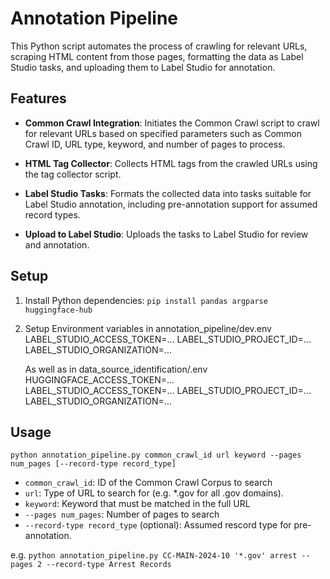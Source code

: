 # Annotation Pipeline

This Python script automates the process of crawling for relevant URLs, scraping HTML content from those pages, formatting the data as Label Studio tasks, and uploading them to Label Studio for annotation.

## Features

- **Common Crawl Integration**: Initiates the Common Crawl script to crawl for relevant URLs based on specified parameters such as Common Crawl ID, URL type, keyword, and number of pages to process.

- **HTML Tag Collector**: Collects HTML tags from the crawled URLs using the tag collector script.

- **Label Studio Tasks**: Formats the collected data into tasks suitable for Label Studio annotation, including pre-annotation support for assumed record types.

- **Upload to Label Studio**: Uploads the tasks to Label Studio for review and annotation.

## Setup

1. Install Python dependencies:
   `pip install pandas argparse huggingface-hub`

2. Setup Environment variables in annotation_pipeline/dev.env
   LABEL_STUDIO_ACCESS_TOKEN=...
   LABEL_STUDIO_PROJECT_ID=...
   LABEL_STUDIO_ORGANIZATION=...

   As well as in data_source_identification/.env
   HUGGINGFACE_ACCESS_TOKEN=...
   LABEL_STUDIO_ACCESS_TOKEN=...
   LABEL_STUDIO_PROJECT_ID=...
   LABEL_STUDIO_ORGANIZATION=...

## Usage

`python annotation_pipeline.py common_crawl_id url keyword --pages num_pages [--record-type record_type]`

- `common_crawl_id`: ID of the Common Crawl Corpus to search
- `url`: Type of URL to search for (e.g. *.gov for all .gov domains).
- `keyword`: Keyword that must be matched in the full URL
- `--pages num_pages`: Number of pages to search
- `--record-type record_type` (optional): Assumed rescord type for pre-annotation.

e.g. `python annotation_pipeline.py CC-MAIN-2024-10 '*.gov' arrest --pages 2 --record-type Arrest Records`